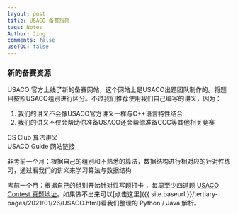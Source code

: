 ```yaml
---
layout: post
title: USACO 备赛指南
tags: Notes
Author: Jing
comments: false
useTOC: false
---
```


<div class="info">
    <h3>新的备赛资源</h3>
    <p>USACO 官方上线了新的备赛网站，这个网站上是USACO出题团队制作的。将题目按照USACO组别进行区分。不过我们推荐使用我们自己编写的讲义，因为：</p>
    <ol>
        <li>我们的讲义不会像USACO官方讲义一样与C++语言特性结合</li>
        <li>我们的讲义不仅会帮助你准备USACO还会帮你准备CCC等其他相关竞赛</li>
    </ol>
    <div class="button-box">
        <div class="main-button">CS Club 算法讲义</div>
        <div class="main-button" onClick="window.location.href='https://usaco.guide/'">USACO Guide 网站链接</div>
    </div>
</div>

非考前一个月：根据自己的组别和不熟悉的算法，数据结构进行相对应的针对性练习，通过看我们的讲义来学习算法与数据结构

考前一个月：根据自己的组别开始针对性写题打卡 ，每周至少四道题 [USACO Contest 真题地址](http://usaco.org/index.php?page=contests)。如果做不出来可以[点击这里]({{ site.baseurl }}/tertiary-pages/2021/01/26/USACO.html)看我们整理的 Python / Java 解析。